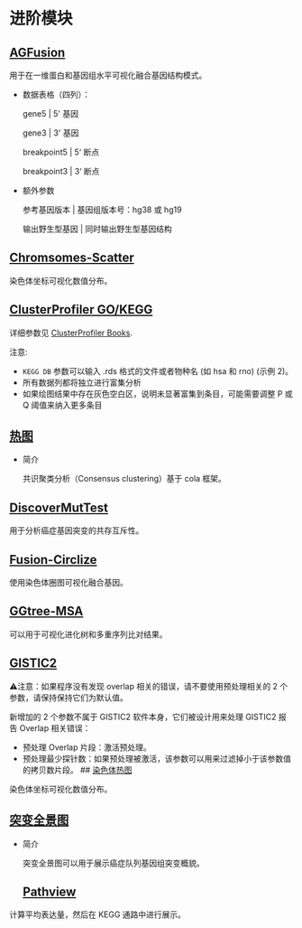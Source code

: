 # 进阶模块

## [AGFusion](/advance/agfusion)

用于在一维蛋白和基因组水平可视化融合基因结构模式。

- 数据表格（四列）：

  gene5 | 5' 基因

  gene3 | 3' 基因

  breakpoint5 | 5‘ 断点

  breakpoint3 | 3‘ 断点

- 额外参数

  参考基因版本 | 基因组版本号：hg38 或 hg19
  
  输出野生型基因 | 同时输出野生型基因结构
## [Chromsomes-Scatter](/advance/chromsomes-scatter)

染色体坐标可视化数值分布。
## [ClusterProfiler GO/KEGG](/advance/clusterprofiler-go-kegg)

详细参数见 [ClusterProfiler Books](https://hiplot.com.cn/books-static/clusterprofiler-book).

注意: 

- `KEGG DB` 参数可以输入 .rds 格式的文件或者物种名 (如 hsa 和 rno) (示例 2)。
- 所有数据列都将独立进行富集分析
- 如果绘图结果中存在灰色空白区，说明未显著富集到条目，可能需要调整 P 或 Q 阈值来纳入更多条目
## [热图](/basic/heatmap)

- 简介

  共识聚类分析（Consensus clustering）基于 cola 框架。
## [DiscoverMutTest](/advance/discover-mut-test)

用于分析癌症基因突变的共存互斥性。
## [Fusion-Circlize](/advance/fusion-circlize)

使用染色体圈图可视化融合基因。
## [GGtree-MSA](/advance/ggtree-msa)

可以用于可视化进化树和多重序列比对结果。
## [GISTIC2](/advance/gistic2)

⚠️注意：如果程序没有发现 overlap 相关的错误，请不要使用预处理相关的 2 个参数，请保持保持它们为默认值。 

新增加的 2 个参数不属于 GISTIC2 软件本身，它们被设计用来处理 GISTIC2 报告 Overlap 相关错误：

- 预处理 Overlap 片段：激活预处理。
- 预处理最少探针数：如果预处理被激活，该参数可以用来过滤掉小于该参数值的拷贝数片段。 ## [染色体热图](/advance/ideogram-heat)

染色体坐标可视化数值分布。
## [突变全景图](/advance/oncoplot)

- 简介

  突变全景图可以用于展示癌症队列基因组突变概貌。
  ## [Pathview](/advance/pathview)

计算平均表达量，然后在 KEGG 通路中进行展示。
